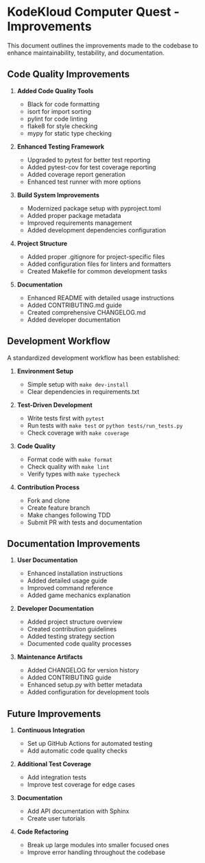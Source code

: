 # KodeKloud Computer Quest - Improvements

This document outlines the improvements made to the codebase to enhance maintainability, testability, and documentation.

## Code Quality Improvements

1. **Added Code Quality Tools**
   - Black for code formatting
   - isort for import sorting
   - pylint for code linting
   - flake8 for style checking
   - mypy for static type checking

2. **Enhanced Testing Framework**
   - Upgraded to pytest for better test reporting
   - Added pytest-cov for test coverage reporting
   - Added coverage report generation
   - Enhanced test runner with more options

3. **Build System Improvements**
   - Modernized package setup with pyproject.toml
   - Added proper package metadata
   - Improved requirements management
   - Added development dependencies configuration

4. **Project Structure**
   - Added proper .gitignore for project-specific files
   - Added configuration files for linters and formatters
   - Created Makefile for common development tasks

5. **Documentation**
   - Enhanced README with detailed usage instructions
   - Added CONTRIBUTING.md guide
   - Created comprehensive CHANGELOG.md
   - Added developer documentation

## Development Workflow

A standardized development workflow has been established:

1. **Environment Setup**
   - Simple setup with `make dev-install`
   - Clear dependencies in requirements.txt

2. **Test-Driven Development**
   - Write tests first with `pytest`
   - Run tests with `make test` or `python tests/run_tests.py`
   - Check coverage with `make coverage`

3. **Code Quality**
   - Format code with `make format`
   - Check quality with `make lint`
   - Verify types with `make typecheck`

4. **Contribution Process**
   - Fork and clone
   - Create feature branch
   - Make changes following TDD
   - Submit PR with tests and documentation

## Documentation Improvements

1. **User Documentation**
   - Enhanced installation instructions
   - Added detailed usage guide
   - Improved command reference
   - Added game mechanics explanation

2. **Developer Documentation**
   - Added project structure overview
   - Created contribution guidelines
   - Added testing strategy section
   - Documented code quality processes

3. **Maintenance Artifacts**
   - Added CHANGELOG for version history
   - Added CONTRIBUTING guide
   - Enhanced setup.py with better metadata
   - Added configuration for development tools

## Future Improvements

1. **Continuous Integration**
   - Set up GitHub Actions for automated testing
   - Add automatic code quality checks

2. **Additional Test Coverage**
   - Add integration tests
   - Improve test coverage for edge cases

3. **Documentation**
   - Add API documentation with Sphinx
   - Create user tutorials

4. **Code Refactoring**
   - Break up large modules into smaller focused ones
   - Improve error handling throughout the codebase